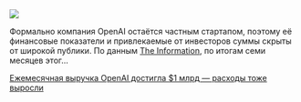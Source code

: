 <!--2025-07-31 13:27:04-->
<div class="yb">
  <div class="rss habr"><img src="https://habrastorage.org/getpro/habr/upload_files/e03/def/ee4/e03defee4d3f7ab33a35aa8b2163c2b2.webp" /><p>Формально компания OpenAI остаётся частным стартапом, поэтому её финансовые показатели и привлекаемые от инвесторов суммы скрыты от широкой публики. По данным&nbsp;<a href="https://www.reuters.com/business/openai-hits-12-billion-annualized-revenue-information-reports-2025-07-31/" rel="noopener noreferrer nofollow">The Information</a>, по итогам семи месяцев этог... <p class="titl"><a href="https://habr.com/ru/companies/bothub/news/932756/?utm_source=habrahabr&utm_medium=rss&utm_campaign=932756">Ежемесячная выручка OpenAI достигла $1 млрд — расходы тоже выросли</a></p></div>
</div>
